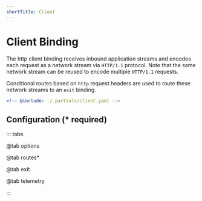 ```yaml
---
shortTitle: Client
---
```


# Client Binding

The http client binding receives inbound application streams and encodes each request as a network stream via `HTTP/1.1` protocol. Note that the same network stream can be reused to encode multiple `HTTP/1.1` requests.

Conditional routes based on `http` request headers are used to route these network streams to an `exit` binding.

```yaml {3}
<!-- @include: ./.partials/client.yaml -->
```

## Configuration (\* required)

::: tabs

@tab options

<!-- @include: ./.partials/client-options.md -->

@tab routes\*

<!-- @include: ./.partials/http-routes.md -->

@tab exit

<!-- @include: ../.partials/exit.md -->

@tab telemetry

<!-- @include: ../.partials/telemetry-http.md -->

:::
